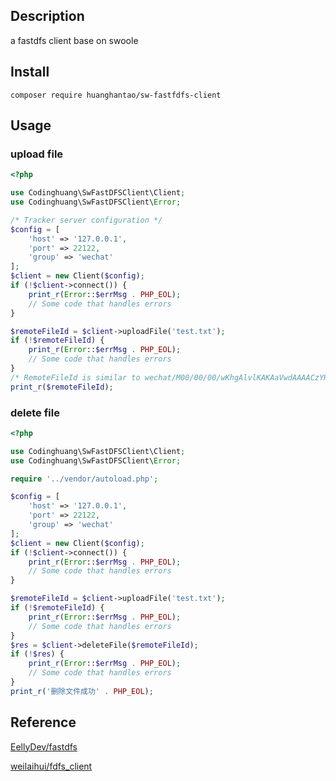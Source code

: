 

## Description

a fastdfs client base on swoole

## Install

```shell
composer require huanghantao/sw-fastfdfs-client
```

## Usage

### upload file

```php
<?php

use Codinghuang\SwFastDFSClient\Client;
use Codinghuang\SwFastDFSClient\Error;

/* Tracker server configuration */
$config = [
    'host' => '127.0.0.1',
    'port' => 22122,
    'group' => 'wechat'
];
$client = new Client($config);
if (!$client->connect()) {
    print_r(Error::$errMsg . PHP_EOL);
    // Some code that handles errors
}

$remoteFileId = $client->uploadFile('test.txt');
if (!$remoteFileId) {
    print_r(Error::$errMsg . PHP_EOL);
    // Some code that handles errors
}
/* RemoteFileId is similar to wechat/M00/00/00/wKhgAlvlKAKAaVwdAAAACzYHTOE508.txt */
print_r($remoteFileId);
```

### delete file

```php
<?php

use Codinghuang\SwFastDFSClient\Client;
use Codinghuang\SwFastDFSClient\Error;

require '../vendor/autoload.php';

$config = [
    'host' => '127.0.0.1',
    'port' => 22122,
    'group' => 'wechat'
];
$client = new Client($config);
if (!$client->connect()) {
    print_r(Error::$errMsg . PHP_EOL);
    // Some code that handles errors
}

$remoteFileId = $client->uploadFile('test.txt');
if (!$remoteFileId) {
    print_r(Error::$errMsg . PHP_EOL);
    // Some code that handles errors
}
$res = $client->deleteFile($remoteFileId);
if (!$res) {
    print_r(Error::$errMsg . PHP_EOL);
    // Some code that handles errors
}
print_r('删除文件成功' . PHP_EOL);
```

## Reference

[EellyDev/fastdfs](https://github.com/EellyDev/fastdfs)

[weilaihui/fdfs_client](https://github.com/weilaihui/fdfs_client)